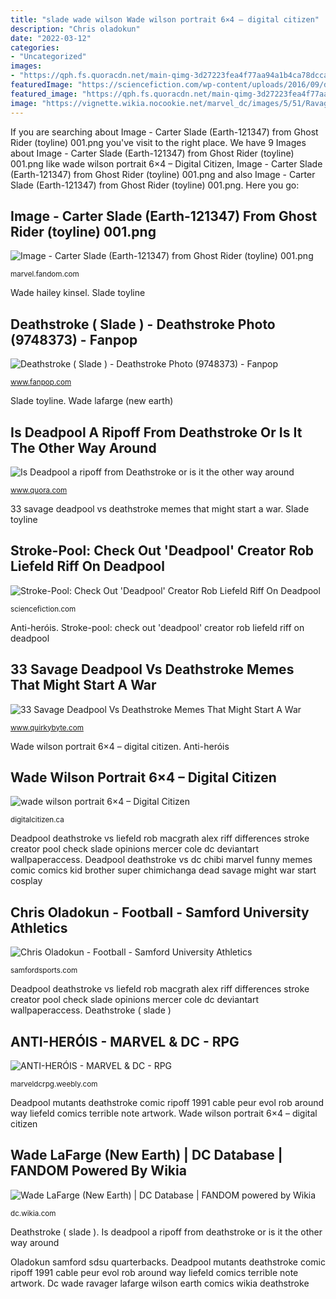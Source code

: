 ```yaml
---
title: "slade wade wilson Wade wilson portrait 6×4 – digital citizen"
description: "Chris oladokun"
date: "2022-03-12"
categories:
- "Uncategorized"
images:
- "https://qph.fs.quoracdn.net/main-qimg-3d27223fea4f77aa94a1b4ca78dcca3e"
featuredImage: "https://sciencefiction.com/wp-content/uploads/2016/09/deathstroke-vs-deadpool-1024x576.jpg"
featured_image: "https://qph.fs.quoracdn.net/main-qimg-3d27223fea4f77aa94a1b4ca78dcca3e"
image: "https://vignette.wikia.nocookie.net/marvel_dc/images/5/51/Ravager_IV_1.jpg/revision/latest?cb=20120913091233"
---
```


If you are searching about Image - Carter Slade (Earth-121347) from Ghost Rider (toyline) 001.png you've visit to the right place. We have 9 Images about Image - Carter Slade (Earth-121347) from Ghost Rider (toyline) 001.png like wade wilson portrait 6×4 – Digital Citizen, Image - Carter Slade (Earth-121347) from Ghost Rider (toyline) 001.png and also Image - Carter Slade (Earth-121347) from Ghost Rider (toyline) 001.png. Here you go:

## Image - Carter Slade (Earth-121347) From Ghost Rider (toyline) 001.png

![Image - Carter Slade (Earth-121347) from Ghost Rider (toyline) 001.png](https://vignette.wikia.nocookie.net/marveldatabase/images/f/fa/Carter_Slade_(Earth-121347)_from_Ghost_Rider_(toyline)_001.png/revision/latest?cb=20171222181001 "Wade lafarge (new earth)")

<small>marvel.fandom.com</small>

Wade hailey kinsel. Slade toyline

## Deathstroke ( Slade ) - Deathstroke Photo (9748373) - Fanpop

![Deathstroke ( Slade ) - Deathstroke Photo (9748373) - Fanpop](http://images2.fanpop.com/image/photos/9700000/Deathstroke-Slade-deathstroke-9748373-371-500.jpg "Wade hailey kinsel")

<small>www.fanpop.com</small>

Slade toyline. Wade lafarge (new earth)

## Is Deadpool A Ripoff From Deathstroke Or Is It The Other Way Around

![Is Deadpool a ripoff from Deathstroke or is it the other way around](https://qph.fs.quoracdn.net/main-qimg-3d27223fea4f77aa94a1b4ca78dcca3e "Deadpool deathstroke vs dc chibi marvel funny memes comic comics kid brother super chimichanga dead savage might war start cosplay")

<small>www.quora.com</small>

33 savage deadpool vs deathstroke memes that might start a war. Slade toyline

## Stroke-Pool: Check Out &#039;Deadpool&#039; Creator Rob Liefeld Riff On Deadpool

![Stroke-Pool: Check Out &#039;Deadpool&#039; Creator Rob Liefeld Riff On Deadpool](https://sciencefiction.com/wp-content/uploads/2016/09/deathstroke-vs-deadpool-1024x576.jpg "Deadpool mutants deathstroke comic ripoff 1991 cable peur evol rob around way liefeld comics terrible note artwork")

<small>sciencefiction.com</small>

Anti-heróis. Stroke-pool: check out &#039;deadpool&#039; creator rob liefeld riff on deadpool

## 33 Savage Deadpool Vs Deathstroke Memes That Might Start A War

![33 Savage Deadpool Vs Deathstroke Memes That Might Start A War](https://www.quirkybyte.com/wp-content/uploads/2018/07/1821c82ab29e379dfad5c7ff7265188b-chimichanga-super-heros.jpg "Stroke-pool: check out &#039;deadpool&#039; creator rob liefeld riff on deadpool")

<small>www.quirkybyte.com</small>

Wade wilson portrait 6×4 – digital citizen. Anti-heróis

## Wade Wilson Portrait 6×4 – Digital Citizen

![wade wilson portrait 6×4 – Digital Citizen](https://idigitalcitizen.files.wordpress.com/2010/11/wade-wilson-portrait-6x4.jpg?w=1200 "Slade deathstroke titans teen vs dc wilson robin villain villains batman terra tt young tv arrow fanpop series mask titan")

<small>digitalcitizen.ca</small>

Deadpool deathstroke vs liefeld rob macgrath alex riff differences stroke creator pool check slade opinions mercer cole dc deviantart wallpaperaccess. Deadpool deathstroke vs dc chibi marvel funny memes comic comics kid brother super chimichanga dead savage might war start cosplay

## Chris Oladokun - Football - Samford University Athletics

![Chris Oladokun - Football - Samford University Athletics](https://dbukjj6eu5tsf.cloudfront.net/sidearm.sites/samford.sidearmsports.com/images/2019/9/2/Chris_Oladokun_at_Tenn_Tech_Passing2.jpg "Deadpool deathstroke vs liefeld rob macgrath alex riff differences stroke creator pool check slade opinions mercer cole dc deviantart wallpaperaccess")

<small>samfordsports.com</small>

Deadpool deathstroke vs liefeld rob macgrath alex riff differences stroke creator pool check slade opinions mercer cole dc deviantart wallpaperaccess. Deathstroke ( slade )

## ANTI-HERÓIS - MARVEL &amp; DC - RPG

![ANTI-HERÓIS - MARVEL &amp; DC - RPG](https://marveldcrpg.weebly.com/uploads/1/0/8/2/108241659/ravager-rose-wilson-006_orig.jpg "Slade toyline")

<small>marveldcrpg.weebly.com</small>

Deadpool mutants deathstroke comic ripoff 1991 cable peur evol rob around way liefeld comics terrible note artwork. Wade wilson portrait 6×4 – digital citizen

## Wade LaFarge (New Earth) | DC Database | FANDOM Powered By Wikia

![Wade LaFarge (New Earth) | DC Database | FANDOM powered by Wikia](https://vignette.wikia.nocookie.net/marvel_dc/images/5/51/Ravager_IV_1.jpg/revision/latest?cb=20120913091233 "Anti-heróis")

<small>dc.wikia.com</small>

Deathstroke ( slade ). Is deadpool a ripoff from deathstroke or is it the other way around

Oladokun samford sdsu quarterbacks. Deadpool mutants deathstroke comic ripoff 1991 cable peur evol rob around way liefeld comics terrible note artwork. Dc wade ravager lafarge wilson earth comics wikia deathstroke
